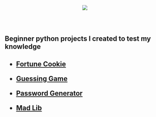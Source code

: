 <p align="center">
<img src="https://imgur.com/zvGI1KS.png alt="Traffic Examination"/>
</p>
<br />
<br />

<h2>Beginner python projects I created to test my knowledge<h2/>


- [Fortune Cookie](https://github.com/presicion25/python-projects/blob/main/FortuneCookie.py)


- [Guessing Game](https://github.com/presicion25/python-projects/blob/main/guessinggame.py)


- [Password Generator](https://github.com/presicion25/python-projects/blob/main/passwordgenerator.py)


- [Mad Lib](https://github.com/presicion25/python-projects/blob/main/madlib.py)

